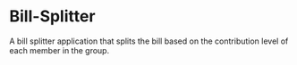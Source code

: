 # Bill-Splitter
A bill splitter application that splits the bill based on the contribution level of each member in the group.
